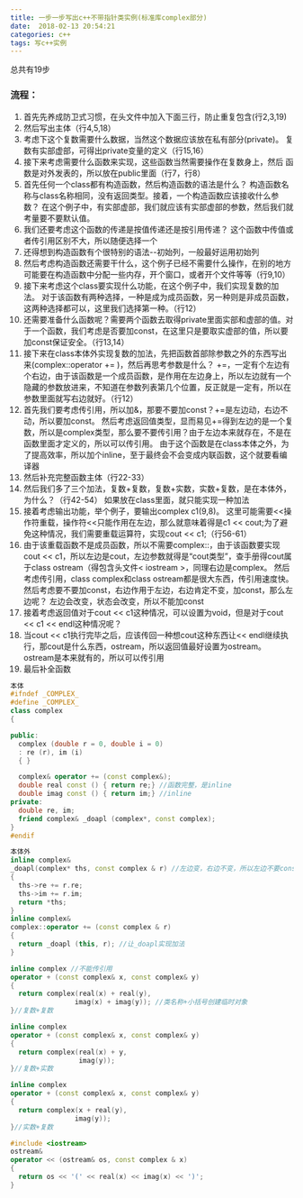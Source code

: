 ```yaml
---
title: 一步一步写出c++不带指针类实例(标准库complex部分)
date:  2018-02-13 20:54:21
categories: c++
tags: 写c++实例
---
```

总共有19步
<!-- more -->

### 流程：
1. 首先先养成防卫式习惯，在头文件中加入下面三行，防止重复包含(行2,3,19)
2. 然后写出主体（行4,5,18）
3. 考虑下这个复数需要什么数据，当然这个数据应该放在私有部分(private)。
    复数有实部虚部，可得出private变量的定义（行15,16）
4. 接下来考虑需要什么函数来实现，这些函数当然需要操作在复数身上，然后
    函数是对外发表的，所以放在public里面（行7，行8）
5. 首先任何一个class都有构造函数，然后构造函数的语法是什么？
    构造函数名称与class名称相同，没有返回类型。接着，一个构造函数应该接收什么参数？
    在这个例子中，有实部虚部，我们就应该有实部虚部的参数，然后我们就考量要不要默认值。
6. 我们还要考虑这个函数的传递是按值传递还是按引用传递？
    这个函数中传值或者传引用区别不大，所以随便选择一个
7. 还得想到构造函数有个很特别的语法--初始列，一般最好运用初始列
8. 然后考虑构造函数还需要干什么，这个例子已经不需要什么操作，在别的地方可能要在构造函数中分配一些内存，开个窗口，或者开个文件等等（行9,10）
9. 接下来考虑这个class要实现什么功能，在这个例子中，我们实现复数的加法。
    对于该函数有两种选择，一种是成为成员函数，另一种则是非成员函数，这两种选择都可以，这里我们选择第一种。（行12）
10. 还需要准备什么函数呢？需要两个函数去取得private里面实部和虚部的值。对于一个函数，我们考虑是否要加const，在这里只是要取实虚部的值，所以要加const保证安全。（行13,14）
11. 接下来在class本体外实现复数的加法，先把函数首部除参数之外的东西写出来(complex::operator += )，然后再思考参数是什么？
+=，一定有个左边有个右边，由于该函数是一个成员函数，是作用在左边身上，所以左边就有一个隐藏的参数放进来，不知道在参数列表第几个位置，反正就是一定有，所以在参数里面就写右边就好。（行12）
12. 首先我们要考虑传引用，所以加&，那要不要加const？+=是左边动，右边不动，所以要加const。
然后考虑返回值类型，显而易见+=得到左边的是一个复数，所以是complex类型，那么要不要传引用？由于左边本来就存在，不是在函数里面才定义的，所以可以传引用。
由于这个函数是在class本体之外，为了提高效率，所以加个inline，至于最终会不会变成内联函数，这个就要看编译器
13. 然后补充完整函数主体（行22-33）
14. 然后我们多了三个加法，复数+复数，复数+实数，实数+复数，是在本体外，为什么？（行42-54）
如果放在class里面，就只能实现一种加法
15. 接着考虑输出功能，举个例子，要输出complex c1(9,8)。
这里可能需要<<操作符重载，操作符<<只能作用在左边，那么就意味着得是c1 << cout;为了避免这种情况，我们需要重载运算符，实现cout << c1;（行56-61）
16. 由于该重载函数不是成员函数，所以不需要complex::，由于该函数要实现cout << c1，所以左边是cout，左边参数就得是“cout类型”，查手册得cout属于class ostream（得包含头文件< iostream >，同理右边是complex。
然后考虑传引用，class complex和class ostream都是很大东西，传引用速度快。然后考虑要不要加const，右边作用于左边，右边肯定不变，加const，那么左边呢？
左边会改变，状态会改变，所以不能加const
17. 接着考虑返回值对于cout << c1这种情况，可以设置为void，但是对于cout << c1 << endl这种情况呢？
18. 当cout << c1执行完毕之后，应该传回一种想cout这种东西让<< endl继续执行，那cout是什么东西，ostream，所以返回值最好设置为ostream。ostream是本来就有的，所以可以传引用
19. 最后补全函数
```c++
本体
#ifndef _COMPLEX_
#define _COMPLEX_
class complex
{

public:
  complex (double r = 0, double i = 0)
  : re (r), im (i)
  { }

  complex& operator += (const complex&);
  double real const () { return re;} //函数完整，是inline
  double imag const () { return im;} //inline
private:
  double re, im;
  friend complex& _doapl (complex*, const complex);
}
#endif

本体外
inline complex&
_doapl(complex* ths, const complex & r) //左边变，右边不变，所以左边不要const
{
  ths->re += r.re;
  ths->im += r.im;
  return *ths;
}
inline complex&
complex::operator += (const complex & r)
{
  return _doapl (this, r); //让_doapl实现加法
}

inline complex //不能传引用
operator + (const complex& x, const complex& y)
{
  return complex(real(x) + real(y),
                imag(x) + imag(y)); //类名称+小括号创建临时对象
}//复数+复数

inline complex
operator + (const complex& x, const complex& y)
{
  return complex(real(x) + y,
                 imag(y));
}//复数+实数

inline complex
operator + (const complex& x, const complex& y)
{
  return complex(x + real(y),
                imag(y));
}//实数+复数

#include <iostream>
ostream&
operator << (ostream& os, const complex & x)
{
  return os << '(' << real(x) << imag(x) << ')';
}
```
